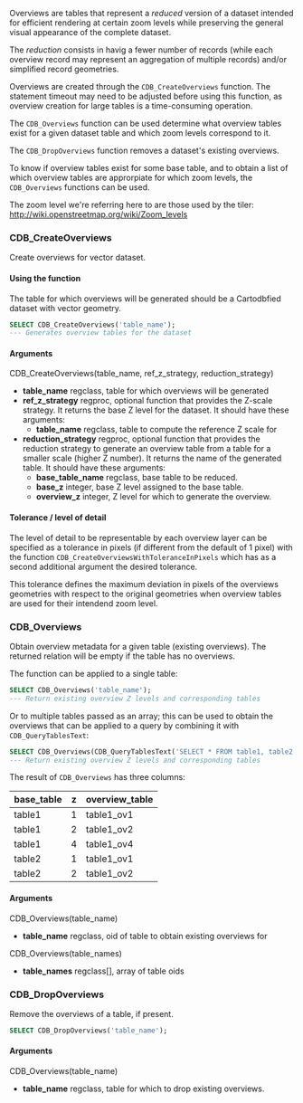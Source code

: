 Overviews are tables that represent a *reduced* version of a dataset intended
for efficient rendering at certain zoom levels while preserving the
general visual appearance of the complete dataset.

The *reduction* consists in havig a fewer number of records
(while each overview record may represent an aggregation of multiple records)
and/or simplified record geometries.

Overviews are created through the `CDB_CreateOverviews` function.
The statement timeout may need to be adjusted before using this function,
as overview creation for large tables is a time-consuming operation.

The `CDB_Overviews` function can be used determine what overview tables
exist for a given dataset table and which zoom levels correspond to it.

The `CDB_DropOverviews` function removes a dataset's existing overviews.

To know if overview tables exist for some base table, and to obtain
a list of which overview tables are approrpiate for which zoom levels,
the `CDB_Overviews` functions can be used.

The zoom level we're referring here to are those used
by the tiler: http://wiki.openstreetmap.org/wiki/Zoom_levels

### CDB_CreateOverviews

Create overviews for vector dataset.

#### Using the function

The table for which overviews will be generated should be
a Cartodbfied dataset with vector geometry.

```sql
SELECT CDB_CreateOverviews('table_name');
--- Generates overview tables for the dataset
```

#### Arguments

CDB_CreateOverviews(table_name, ref_z_strategy, reduction_strategy)

* **table_name** regclass, table for which overviews will be generated
* **ref_z_strategy** regproc, optional function that provides
  the Z-scale strategy.
  It returns the base Z level for the dataset.
  It should have these arguments:
  - **table_name** regclass, table to compute the reference Z scale for
* **reduction_strategy** regproc, optional function that provides
  the reduction strategy to generate an overview table from a table
  for a smaller scale (higher Z number).
  It returns the name of the generated table.
  It should have these arguments:
  - **base_table_name** regclass, base table to be reduced.
  - **base_z** integer, base Z level assigned to the base table.
  - **overview_z** integer, Z level for which to generate the overview.

#### Tolerance / level of detail

The level of detail to be representable by each overview layer can
be specified as a tolerance in pixels (if different from the default of 1 pixel)
with the function `CDB_CreateOverviewsWithToleranceInPixels`
which has as a second additional argument the desired tolerance.

This tolerance defines the maximum deviation in pixels of the overviews
geometries with respect to the original geometries when overview tables
are used for their intendend zoom level.

### CDB_Overviews

Obtain overview metadata for a given table (existing overviews).
The returned relation will be empty if the table has no overviews.

The function can be applied to a single table:

```sql
SELECT CDB_Overviews('table_name');
--- Return existing overview Z levels and corresponding tables
```

Or to multiple tables passed as an array; this can be used
to obtain the overviews that can be applied to a query by
combining it with `CDB_QueryTablesText`:

```sql
SELECT CDB_Overviews(CDB_QueryTablesText('SELECT * FROM table1, table2'));
--- Return existing overview Z levels and corresponding tables
```

The result of `CDB_Overviews` has three columns:

| base_table | z | overview_table |
| ---------- | - | -------------- |
| table1     | 1 | table1_ov1     |
| table1     | 2 | table1_ov2     |
| table1     | 4 | table1_ov4     |
| table2     | 1 | table1_ov1     |
| table2     | 2 | table1_ov2     |

#### Arguments

CDB_Overviews(table_name)

* **table_name** regclass, oid of table to obtain existing overviews for

CDB_Overviews(table_names)

* **table_names** regclass[], array of table oids


### CDB_DropOverviews

Remove the overviews of a table, if present.

```sql
SELECT CDB_DropOverviews('table_name');
```

#### Arguments

CDB_Overviews(table_name)

* **table_name** regclass, table for which to drop existing overviews.

